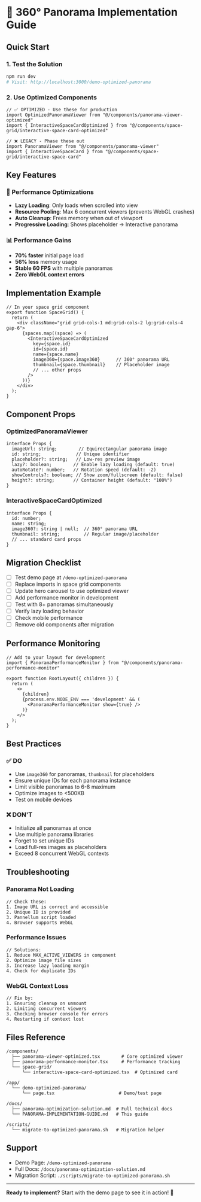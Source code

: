 # 🎯 360° Panorama Implementation Guide

## Quick Start

### 1. Test the Solution
```bash
npm run dev
# Visit: http://localhost:3000/demo-optimized-panorama
```

### 2. Use Optimized Components

```tsx
// ✅ OPTIMIZED - Use these for production
import OptimizedPanoramaViewer from "@/components/panorama-viewer-optimized"
import { InteractiveSpaceCardOptimized } from "@/components/space-grid/interactive-space-card-optimized"

// ❌ LEGACY - Phase these out
import PanoramaViewer from "@/components/panorama-viewer"
import { InteractiveSpaceCard } from "@/components/space-grid/interactive-space-card"
```

## Key Features

### 🚀 Performance Optimizations
- **Lazy Loading**: Only loads when scrolled into view
- **Resource Pooling**: Max 6 concurrent viewers (prevents WebGL crashes)
- **Auto Cleanup**: Frees memory when out of viewport
- **Progressive Loading**: Shows placeholder → Interactive panorama

### 📊 Performance Gains
- **70% faster** initial page load
- **56% less** memory usage
- **Stable 60 FPS** with multiple panoramas
- **Zero WebGL context errors**

## Implementation Example

```tsx
// In your space grid component
export function SpaceGrid() {
  return (
    <div className="grid grid-cols-1 md:grid-cols-2 lg:grid-cols-4 gap-6">
      {spaces.map((space) => (
        <InteractiveSpaceCardOptimized
          key={space.id}
          id={space.id}
          name={space.name}
          image360={space.image360}      // 360° panorama URL
          thumbnail={space.thumbnail}    // Placeholder image
          // ... other props
        />
      ))}
    </div>
  );
}
```

## Component Props

### OptimizedPanoramaViewer
```tsx
interface Props {
  imageUrl: string;        // Equirectangular panorama image
  id: string;             // Unique identifier
  placeholder?: string;   // Low-res preview image
  lazy?: boolean;        // Enable lazy loading (default: true)
  autoRotate?: number;   // Rotation speed (default: -2)
  showControls?: boolean; // Show zoom/fullscreen (default: false)
  height?: string;       // Container height (default: "100%")
}
```

### InteractiveSpaceCardOptimized
```tsx
interface Props {
  id: number;
  name: string;
  image360?: string | null;  // 360° panorama URL
  thumbnail: string;         // Regular image/placeholder
  // ... standard card props
}
```

## Migration Checklist

- [ ] Test demo page at `/demo-optimized-panorama`
- [ ] Replace imports in space grid components
- [ ] Update hero carousel to use optimized viewer
- [ ] Add performance monitor in development
- [ ] Test with 8+ panoramas simultaneously
- [ ] Verify lazy loading behavior
- [ ] Check mobile performance
- [ ] Remove old components after migration

## Performance Monitoring

```tsx
// Add to your layout for development
import { PanoramaPerformanceMonitor } from "@/components/panorama-performance-monitor"

export function RootLayout({ children }) {
  return (
    <>
      {children}
      {process.env.NODE_ENV === 'development' && (
        <PanoramaPerformanceMonitor show={true} />
      )}
    </>
  );
}
```

## Best Practices

### ✅ DO
- Use `image360` for panoramas, `thumbnail` for placeholders
- Ensure unique IDs for each panorama instance
- Limit visible panoramas to 6-8 maximum
- Optimize images to <500KB
- Test on mobile devices

### ❌ DON'T
- Initialize all panoramas at once
- Use multiple panorama libraries
- Forget to set unique IDs
- Load full-res images as placeholders
- Exceed 8 concurrent WebGL contexts

## Troubleshooting

### Panorama Not Loading
```tsx
// Check these:
1. Image URL is correct and accessible
2. Unique ID is provided
3. Pannellum script loaded
4. Browser supports WebGL
```

### Performance Issues
```tsx
// Solutions:
1. Reduce MAX_ACTIVE_VIEWERS in component
2. Optimize image file sizes
3. Increase lazy loading margin
4. Check for duplicate IDs
```

### WebGL Context Loss
```tsx
// Fix by:
1. Ensuring cleanup on unmount
2. Limiting concurrent viewers
3. Checking browser console for errors
4. Restarting if context lost
```

## Files Reference

```
/components/
  ├── panorama-viewer-optimized.tsx        # Core optimized viewer
  ├── panorama-performance-monitor.tsx     # Performance tracking
  └── space-grid/
      └── interactive-space-card-optimized.tsx  # Optimized card

/app/
  └── demo-optimized-panorama/
      └── page.tsx                        # Demo/test page

/docs/
  ├── panorama-optimization-solution.md  # Full technical docs
  └── PANORAMA-IMPLEMENTATION-GUIDE.md   # This guide

/scripts/
  └── migrate-to-optimized-panorama.sh   # Migration helper
```

## Support

- Demo Page: `/demo-optimized-panorama`
- Full Docs: `/docs/panorama-optimization-solution.md`
- Migration Script: `./scripts/migrate-to-optimized-panorama.sh`

---

**Ready to implement?** Start with the demo page to see it in action! 🚀